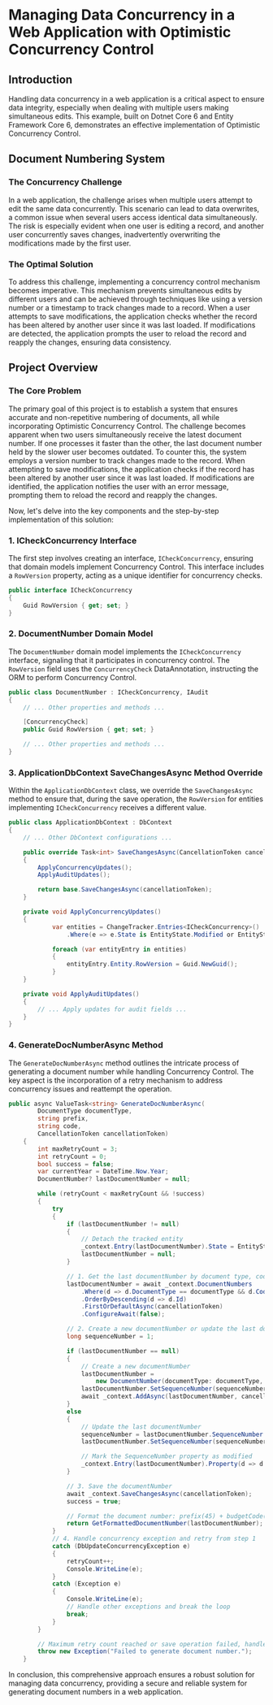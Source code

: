 # Managing Data Concurrency in a Web Application with Optimistic Concurrency Control

## Introduction

Handling data concurrency in a web application is a critical aspect to ensure data integrity, especially when dealing with multiple users making simultaneous edits. 
This example, built on Dotnet Core 6 and Entity Framework Core 6, demonstrates an effective implementation of Optimistic Concurrency Control.

## Document Numbering System

### The Concurrency Challenge

In a web application, the challenge arises when multiple users attempt to edit the same data concurrently. 
This scenario can lead to data overwrites, a common issue when several users access identical data simultaneously. 
The risk is especially evident when one user is editing a record, and another user concurrently saves changes, inadvertently overwriting the modifications made by the first user.

### The Optimal Solution

To address this challenge, implementing a concurrency control mechanism becomes imperative. 
This mechanism prevents simultaneous edits by different users and can be achieved through techniques like using a version number or a timestamp to track changes made to a record.
When a user attempts to save modifications, the application checks whether the record has been altered by another user since it was last loaded. 
If modifications are detected, the application prompts the user to reload the record and reapply the changes, ensuring data consistency.

## Project Overview

### The Core Problem

The primary goal of this project is to establish a system that ensures accurate and non-repetitive numbering of documents,
all while incorporating Optimistic Concurrency Control. The challenge becomes apparent when two users simultaneously receive the latest document number. 
If one processes it faster than the other, the last document number held by the slower user becomes outdated.
To counter this, the system employs a version number to track changes made to the record. When attempting to save modifications, the application checks if the record has been altered by another user since it was last loaded. 
If modifications are identified, the application notifies the user with an error message, prompting them to reload the record and reapply the changes.

Now, let's delve into the key components and the step-by-step implementation of this solution:

### 1. ICheckConcurrency Interface

The first step involves creating an interface, `ICheckConcurrency`, ensuring that domain models implement Concurrency Control. 
This interface includes a `RowVersion` property, acting as a unique identifier for concurrency checks.

```csharp
public interface ICheckConcurrency
{
    Guid RowVersion { get; set; }
}
```

### 2. DocumentNumber Domain Model

The `DocumentNumber` domain model implements the `ICheckConcurrency` interface, signaling that it participates in concurrency control. The `RowVersion` field uses the `ConcurrencyCheck` DataAnnotation, instructing the ORM to perform Concurrency Control.

```csharp
public class DocumentNumber : ICheckConcurrency, IAudit
{
    // ... Other properties and methods ...

    [ConcurrencyCheck]
    public Guid RowVersion { get; set; }

    // ... Other properties and methods ...
}
```

### 3. ApplicationDbContext SaveChangesAsync Method Override

Within the `ApplicationDbContext` class, we override the `SaveChangesAsync` method to ensure that, during the save operation, the `RowVersion` for entities implementing `ICheckConcurrency` receives a different value.

```csharp
public class ApplicationDbContext : DbContext
{
    // ... Other DbContext configurations ...

    public override Task<int> SaveChangesAsync(CancellationToken cancellationToken = default)
    {
        ApplyConcurrencyUpdates();
        ApplyAuditUpdates();

        return base.SaveChangesAsync(cancellationToken);
    }

    private void ApplyConcurrencyUpdates()
    {
            var entities = ChangeTracker.Entries<ICheckConcurrency>()
                .Where(e => e.State is EntityState.Modified or EntityState.Added);

            foreach (var entityEntry in entities)
            {
                entityEntry.Entity.RowVersion = Guid.NewGuid();
            }
    }

    private void ApplyAuditUpdates()
    {
        // ... Apply updates for audit fields ...
    }
}
```

### 4. GenerateDocNumberAsync Method

The `GenerateDocNumberAsync` method outlines the intricate process of generating a document number while handling Concurrency Control. The key aspect is the incorporation of a retry mechanism to address concurrency issues and reattempt the operation.

```csharp
public async ValueTask<string> GenerateDocNumberAsync(
        DocumentType documentType,
        string prefix,
        string code,
        CancellationToken cancellationToken)
    {
        int maxRetryCount = 3;
        int retryCount = 0;
        bool success = false;
        var currentYear = DateTime.Now.Year;
        DocumentNumber? lastDocumentNumber = null;

        while (retryCount < maxRetryCount && !success)
        {
            try
            {
                if (lastDocumentNumber != null)
                {
                    // Detach the tracked entity
                    _context.Entry(lastDocumentNumber).State = EntityState.Detached;
                    lastDocumentNumber = null;
                }

                // 1. Get the last documentNumber by document type, code, and current year
                lastDocumentNumber = await _context.DocumentNumbers
                    .Where(d => d.DocumentType == documentType && d.Code == code && d.Year == currentYear)
                    .OrderByDescending(d => d.Id)
                    .FirstOrDefaultAsync(cancellationToken)
                    .ConfigureAwait(false);

                // 2. Create a new documentNumber or update the last documentNumber
                long sequenceNumber = 1;

                if (lastDocumentNumber == null)
                {
                    // Create a new documentNumber
                    lastDocumentNumber =
                        new DocumentNumber(documentType: documentType, year: currentYear, code: code);
                    lastDocumentNumber.SetSequenceNumber(sequenceNumber);
                    await _context.AddAsync(lastDocumentNumber, cancellationToken);
                }
                else
                {
                    // Update the last documentNumber
                    sequenceNumber = lastDocumentNumber.SequenceNumber + 1;
                    lastDocumentNumber.SetSequenceNumber(sequenceNumber);

                    // Mark the SequenceNumber property as modified
                    _context.Entry(lastDocumentNumber).Property(d => d.SequenceNumber).IsModified = true;
                }

                // 3. Save the documentNumber
                await _context.SaveChangesAsync(cancellationToken);
                success = true;

                // Format the document number: prefix(45) + budgetCode(2728501) + sequenceNumber(00001) = 45272850100001
                return GetFormattedDocumentNumber(lastDocumentNumber);
            }
            // 4. Handle concurrency exception and retry from step 1
            catch (DbUpdateConcurrencyException e)
            {
                retryCount++;
                Console.WriteLine(e);
            }
            catch (Exception e)
            {
                Console.WriteLine(e);
                // Handle other exceptions and break the loop
                break;
            }
        }

        // Maximum retry count reached or save operation failed, handle the failure case here
        throw new Exception("Failed to generate document number.");
    }
```

In conclusion, this comprehensive approach ensures a robust solution for managing data concurrency, providing a secure and reliable system for generating document numbers in a web application. 
